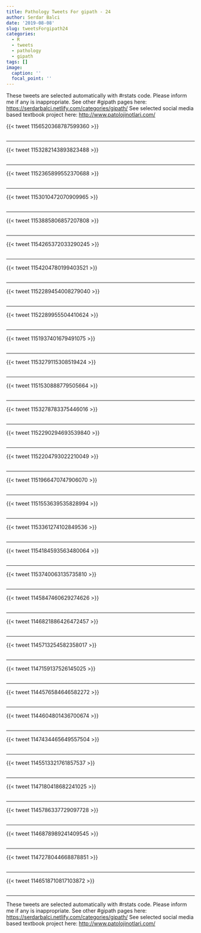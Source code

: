 ```yaml
---
title: Pathology Tweets For gipath - 24
author: Serdar Balci
date: '2019-08-08'
slug: tweetsForgipath24
categories:
  - R
  - tweets
  - pathology
  - gipath
tags: []
image:
  caption: ''
  focal_point: ''
---
```



These tweets are selected automatically with #rstats code. Please inform me if any is inappropriate.
See other #gipath pages here: https://serdarbalci.netlify.com/categories/gipath/ 
See selected social media based textbook project here: http://www.patolojinotlari.com/

{{< tweet 1156520368787599360 >}}
<br>
<br>
<hr>
{{< tweet 1153282143893823488 >}}
<br>
<br>
<hr>
{{< tweet 1152365899552370688 >}}
<br>
<br>
<hr>
{{< tweet 1153010472070909965 >}}
<br>
<br>
<hr>
{{< tweet 1153885806857207808 >}}
<br>
<br>
<hr>
{{< tweet 1154265372033290245 >}}
<br>
<br>
<hr>
{{< tweet 1154204780199403521 >}}
<br>
<br>
<hr>
{{< tweet 1152289454008279040 >}}
<br>
<br>
<hr>
{{< tweet 1152289955504410624 >}}
<br>
<br>
<hr>
{{< tweet 1151937401679491075 >}}
<br>
<br>
<hr>
{{< tweet 1153279115308519424 >}}
<br>
<br>
<hr>
{{< tweet 1151530888779505664 >}}
<br>
<br>
<hr>
{{< tweet 1153278783375446016 >}}
<br>
<br>
<hr>
{{< tweet 1152290294693539840 >}}
<br>
<br>
<hr>
{{< tweet 1152204793022210049 >}}
<br>
<br>
<hr>
{{< tweet 1151966470747906070 >}}
<br>
<br>
<hr>
{{< tweet 1151553639535828994 >}}
<br>
<br>
<hr>
{{< tweet 1153361274102849536 >}}
<br>
<br>
<hr>
{{< tweet 1154184593563480064 >}}
<br>
<br>
<hr>
{{< tweet 1153740063135735810 >}}
<br>
<br>
<hr>
{{< tweet 1145847460629274626 >}}
<br>
<br>
<hr>
{{< tweet 1146821886426472457 >}}
<br>
<br>
<hr>
{{< tweet 1145713254582358017 >}}
<br>
<br>
<hr>
{{< tweet 1147159137526145025 >}}
<br>
<br>
<hr>
{{< tweet 1144576584646582272 >}}
<br>
<br>
<hr>
{{< tweet 1144604801436700674 >}}
<br>
<br>
<hr>
{{< tweet 1147434465649557504 >}}
<br>
<br>
<hr>
{{< tweet 1145513321761857537 >}}
<br>
<br>
<hr>
{{< tweet 1147180418682241025 >}}
<br>
<br>
<hr>
{{< tweet 1145786337729097728 >}}
<br>
<br>
<hr>
{{< tweet 1146878989241409545 >}}
<br>
<br>
<hr>
{{< tweet 1147278044668878851 >}}
<br>
<br>
<hr>
{{< tweet 1146518710817103872 >}}
<br>
<br>
<hr>


These tweets are selected automatically with #rstats code. Please inform me if any is inappropriate.
See other #gipath pages here: https://serdarbalci.netlify.com/categories/gipath/ 
See selected social media based textbook project here: http://www.patolojinotlari.com/
